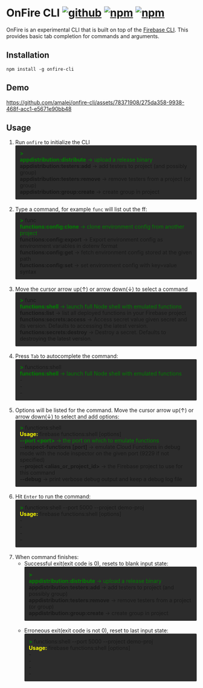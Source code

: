 # OnFire CLI [![github](https://img.shields.io/badge/GitHub-repository-blue)](https://github.com/amalej/onfire-cli) [![npm](https://img.shields.io/npm/v/onfire-cli)](https://www.npmjs.com/package/onfire-cli) [![npm](https://img.shields.io/npm/dt/onfire-cli)](https://www.npmjs.com/package/onfire-cli?activeTab=versions)

OnFire is an experimental CLI that is built on top of the [Firebase CLI](https://firebase.google.com/docs/cli). This provides basic tab completion for commands and arguments.

## Installation

```
npm install -g onfire-cli
```

## Demo

https://github.com/amalej/onfire-cli/assets/78371908/275da358-9938-468f-acc1-e5671e90bb48

## Usage

<ol>
    <li>
        <div>
            Run <code>onfire</code> to initialize the CLI
        </div>
        <div style="background: #2c2c2c; padding: 12px; border-radius: 2px">
            <div>
                <span style="color: green"><b>></b></span> 
            </div>
            <div>
                <span style="color: green"> <b>appdistribution:distribute</b> -> upload a release binary</span>
            </div>
            <div>
                <b>appdistribution:testers:add</b> -> add testers to project (and possibly group)
            </div>
            <div>
                <b>appdistribution:testers:remove</b> -> remove testers from a project (or group)
            </div>
            <div>
                <b>appdistribution:group:create</b> -> create group in project
            </div>
        </div>
    </li>
    <br>
    <li>
        <div>
            Type a command, for example <code>func</code> will list out the ff:
        </div>
        <div style="background: #2c2c2c; padding: 12px; border-radius: 2px">
            <div>
                <span style="color: green"><b>></b></span> func
            </div>
            <div>
                <span style="color: green"><b>functions:config:clone</b> -> clone environment config from another project</span>
            </div>
            <div>
                <b>functions:config:export</b> -> Export environment config as environment variables in dotenv format
            </div>
            <div>
                <b>functions:config:get</b> -> fetch environment config stored at the given path
            </div>
            <div>
                <b>functions:config:set</b> -> set environment config with key=value syntax
            </div>
        </div>
    </li>
    <br>
    <li>
        <div>
            Move the cursor arrow up(↑) or arrow down(↓) to select a command
        </div>
        <div style="background: #2c2c2c; padding: 12px; border-radius: 2px">
            <div>
                <span style="color: green"><b>></b></span> func
            </div>
            <div>
                <span style="color: green"><b>functions:shell</b> -> launch full Node shell with emulated functions</span>
            </div>
            <div>
                <b>functions:list</b> -> list all deployed functions in your Firebase project
            </div>
            <div>
                <b>functions:secrets:access</b> -> Access secret value given secret and its version. Defaults to accessing the latest version.
            </div>
            <div>
                <b>functions:secrets:destroy</b> -> Destroy a secret. Defaults to destroying the latest version.
            </div>
        </div>
    </li>
    <br>
    <li>
        <div>
            Press <code>Tab</code> to autocomplete the command:
        </div>
        <div style="background: #2c2c2c; padding: 12px; border-radius: 2px">
            <div>
                <span style="color: green"><b>></b></span> functions:shell
            </div>
            <div>
                <span style="color: green"> <b>functions:shell</b> -> launch full Node shell with emulated functions</span>
            </div>
            <div>-</div>
            <div>-</div>
            <div>-</div>
        </div>
    </li>
    <br>
    <li>
        <div>
            Options will be listed for the command. Move the cursor arrow up(↑) or arrow down(↓) to select and add options:
        </div>
        <div style="background: #2c2c2c; padding: 12px; border-radius: 2px">
            <div>
                <span style="color: green"><b>></b></span> functions:shell
            </div>
            <div>
                <span style="color: yellow"><b>Usage: </b></span> firebase functions:shell [options]
            </div>
            <div>
                <span style="color: green"> <b>--port &lt;port&gt;</b> -> the port on which to emulate functions</span>
            </div>
            <div>
                <b>--inspect-functions [port]</b> -> emulate Cloud Functions in debug mode with the node inspector on the given port (9229 if not specified)
            </div>
            <div>
                <b>--project &lt;alias_or_project_id&gt;</b> -> the Firebase project to use for this command
            </div>
            <div>
                <b>--debug</b>  -> print verbose debug output and keep a debug log file
            </div>
        </div>
    </li>
    <br>
    <li>
        <div>
            Hit <code>Enter</code> to run the command:
        </div>
        <div style="background: #2c2c2c; padding: 12px; border-radius: 2px">
            <div>
                <span style="color: green"><b>></b></span> functions:shell --port 5000 --project demo-proj
            </div>
            <div>
                <span style="color: yellow"><b>Usage: </b></span> firebase functions:shell [options]
            </div>
            <div>
                -
            </div>
            <div>
                -
            </div>
            <div>
                -
            </div>
            <div>
                -
            </div>
        </div>
    </li>
    <br>
    <li>
        <div>
            When command finishes:
        </div>
        <ul>
            <li>
                <div>
                    Successful exit(exit code is 0), resets to blank input state:
                </div>
                <div style="background: #2c2c2c; padding: 12px; border-radius: 2px">
                    <div>
                        <span style="color: green"><b>></b></span> 
                    </div>
                    <div>
                        <span style="color: green"> <b>appdistribution:distribute</b> -> upload a release binary</span>
                    </div>
                    <div>
                        <b>appdistribution:testers:add</b> -> add testers to project (and possibly group)
                    </div>
                    <div>
                        <b>appdistribution:testers:remove</b> -> remove testers from a project (or group)
                    </div>
                    <div>
                        <b>appdistribution:group:create</b> -> create group in project
                    </div>
                </div>
            </li>
            <br>
            <li>
                <div>
                    Erroneous exit(exit code is not 0), reset to last input state:
                </div>
                <div style="background: #2c2c2c; padding: 12px; border-radius: 2px">
                    <div>
                        <span style="color: green"><b>></b></span> functions:shell --port 5000 --project demo-proj
                    </div>
                    <div>
                        <span style="color: yellow"><b>Usage: </b></span> firebase functions:shell [options]
                    </div>
                    <div>
                        -
                    </div>
                    <div>
                        -
                    </div>
                    <div>
                        -
                    </div>
                    <div>
                        -
                    </div>
                </div>
            </li>
        </ul>
    </li>
    <br>
</ol>

